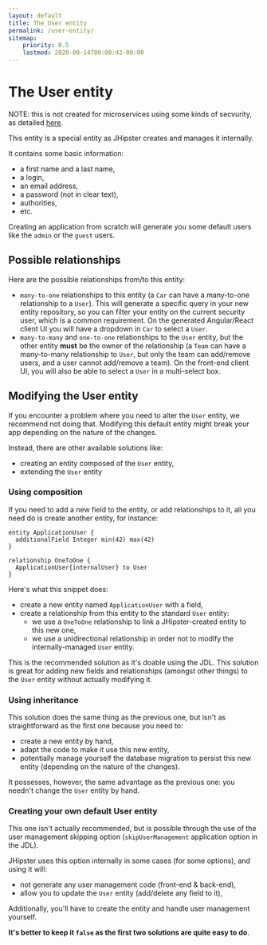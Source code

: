 ```yaml
---
layout: default
title: The User entity
permalink: /user-entity/
sitemap:
    priority: 0.5
    lastmod: 2020-09-14T00:00:42-00:00
---
```


# <i class="fa fa-user"></i> The User entity

NOTE: this is not created for microservices using some kinds of secvurity, as detailed
<a href="/creating-microservices/">here</a>.

This entity is a special entity as JHipster creates and manages it internally.

It contains some basic information:
  - a first name and a last name,
  - a login,
  - an email address,
  - a password (not in clear text),
  - authorities,
  - etc.

Creating an application from scratch will generate you some default users like the `admin` or the `guest` users.

## Possible relationships

Here are the possible relationships from/to this entity:
  - `many-to-one` relationships to this entity (a `Car` can have a many-to-one relationship to a `User`).
    This will generate a specific query in your new entity repository, so you can filter your entity on the current
    security user, which is a common requirement. On the generated Angular/React client UI you will have a dropdown in
    `Car` to select a `User`.
  - `many-to-many` and `one-to-one` relationships to the `User` entity, but the other entity __must__ be the owner
    of the relationship (a `Team` can have a many-to-many relationship to `User`, but only the team can add/remove users,
    and a user cannot add/remove a team). On the front-end client UI, you will also be able to select a `User` in
    a multi-select box.

## Modifying the User entity

If you encounter a problem where you need to alter the `User` entity, we recommend not doing that.
Modifying this default entity might break your app depending on the nature of the changes.

Instead, there are other available solutions like:
  - creating an entity composed of the `User` entity,
  - extending the `User` entity

### Using composition

If you need to add a new field to the entity, or add relationships to it, 
all you need do is create another entity, for instance:

```jdl
entity ApplicationUser {
  additionalField Integer min(42) max(42)
}

relationship OneToOne {
  ApplicationUser{internalUser} to User
}
```

Here's what this snippet does:
  - create a new entity named `ApplicationUser` with a field,
  - create a relationship from this entity to the standard `User` entity:
    - we use a `OneToOne` relationship to link a JHipster-created entity to this new one,
    - we use a unidirectional relationship in order not to modify the internally-managed `User` entity. 

This is the recommended solution as it's doable using the JDL.
This solution is great for adding new fields and relationships (amongst other things) to the `User` entity
without actually modifying it.

### Using inheritance

This solution does the same thing as the previous one, but isn't as straightforward as the first one because you need to:
  - create a new entity by hand,
  - adapt the code to make it use this new entity,
  - potentially manage yourself the database migration to persist this new entity (depending on the nature of the changes).

It possesses, however, the same advantage as the previous one: you needn't change the `User` entity by hand.

### Creating your own default User entity

This one isn't actually recommended, but is possible through the use of the user management skipping option
(`skipUserManagement` application option in the JDL).

JHipster uses this option internally in some cases (for some options), and using it will:
  - not generate any user management code (front-end & back-end),
  - allow you to update the `User` entity (add/delete any field to it),

Additionally, you'll have to create the entity and handle user management yourself.

**It's better to keep it `false` as the first two solutions are quite easy to do**.
